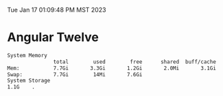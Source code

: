 Tue Jan 17 01:09:48 PM MST 2023

# Angular Twelve

```bash
System Memory
               total        used        free      shared  buff/cache   available
Mem:           7.7Gi       3.3Gi       1.2Gi       2.0Mi       3.1Gi       4.1Gi
Swap:          7.7Gi        14Mi       7.6Gi
System Storage
1.1G	.
```
```bash
